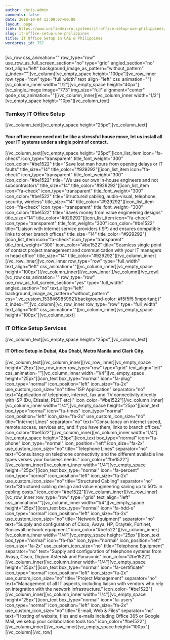 ```yaml
---
author: chris-admin
comments: false
date: 2018-10-04 13:09:07+00:00
layout: page
link: https://www.unifiedmicro.systems/it-office-setup-uae-philippines/
slug: it-office-setup-uae-philippines
title: IT Office Setup in UAE & Philippines
wordpress_id: 757
---
```


[vc_row css_animation="" row_type="row" use_row_as_full_screen_section="no" type="grid" angled_section="no" text_align="left" background_image_as_pattern="without_pattern" z_index=""][vc_column][vc_empty_space height="100px"][vc_row_inner row_type="row" type="full_width" text_align="left" css_animation=""][vc_column_inner width="1/2"][vc_empty_space height="40px"][vc_single_image image="773" img_size="full" alignment="center" qode_css_animation=""][/vc_column_inner][vc_column_inner width="1/2"][vc_empty_space height="10px"][vc_column_text]


### Turnkey IT Office Setup


[/vc_column_text][vc_empty_space height="25px"][vc_column_text]


#### Your office move need not be like a stressful house move, let us install all your IT systems under a single point of contact.


[/vc_column_text][vc_empty_space height="25px"][icon_list_item icon="fa-check" icon_type="transparent" title_font_weight="300" icon_color="#be1522" title="Save lost man hours from opening delays or IT faults" title_size="14" title_color="#929292"][icon_list_item icon="fa-check" icon_type="transparent" title_font_weight="300" icon_color="#be1522" title="We use our own in-house engineers and not subcontractors" title_size="14" title_color="#929292"][icon_list_item icon="fa-check" icon_type="transparent" title_font_weight="300" icon_color="#be1522" title="Structured cabling, audio-visual, telephone, security, wireless" title_size="14" title_color="#929292"][icon_list_item icon="fa-check" icon_type="transparent" title_font_weight="300" icon_color="#be1522" title="Saves money from value engineering designs" title_size="14" title_color="#929292"][icon_list_item icon="fa-check" icon_type="transparent" title_font_weight="300" icon_color="#be1522" title="Liaison with internet service providers (ISP) and ensures compatible links to other branch offices" title_size="14" title_color="#929292"][icon_list_item icon="fa-check" icon_type="transparent" title_font_weight="300" icon_color="#be1522" title="Seamless single point of contact project management and communication with your IT managers in head office" title_size="14" title_color="#929292"][/vc_column_inner][/vc_row_inner][vc_row_inner row_type="row" type="full_width" text_align="left" css_animation=""][vc_column_inner][vc_empty_space height="100px"][/vc_column_inner][/vc_row_inner][/vc_column][/vc_row][vc_row css_animation="" row_type="row" use_row_as_full_screen_section="yes" type="full_width" angled_section="no" text_align="left" background_image_as_pattern="without_pattern" css=".vc_custom_1538469859921{background-color: #f5f5f5 !important;}" z_index=""][vc_column][vc_row_inner row_type="row" type="full_width" text_align="left" css_animation=""][vc_column_inner][vc_empty_space height="100px"][vc_column_text]


### IT Office Setup Services


[/vc_column_text][vc_empty_space height="25px"][vc_column_text]


#### IT Office Setup in Dubai, Abu Dhabi, Metro Manila and Clark City.


[/vc_column_text][/vc_column_inner][/vc_row_inner][vc_empty_space height="25px"][vc_row_inner row_type="row" type="grid" text_align="left" css_animation=""][vc_column_inner width="1/4"][vc_empty_space height="25px"][icon_text box_type="normal" icon="fa-plug" icon_type="normal" icon_position="left" icon_size="fa-2x" use_custom_icon_size="no" title="ISP Application" separator="no" text="Application of telephone, internet, fax and TV connectivity directly with ISP (Du, Etisalat, PLDT etc)." icon_color="#be1522"][/vc_column_inner][vc_column_inner width="1/4"][vc_empty_space height="25px"][icon_text box_type="normal" icon="fa-times" icon_type="normal" icon_position="left" icon_size="fa-2x" use_custom_icon_size="no" title="Internet Lines" separator="no" text="Consultancy on internet speed, remote access, services etc, and if you have them, links to branch offices." icon_color="#be1522"][/vc_column_inner][vc_column_inner width="1/4"][vc_empty_space height="25px"][icon_text box_type="normal" icon="fa-phone" icon_type="normal" icon_position="left" icon_size="fa-2x" use_custom_icon_size="no" title="Telephone Lines" separator="no" text="Consultancy on telephone connectivity and the different available line types verses your business needs." icon_color="#be1522"][/vc_column_inner][vc_column_inner width="1/4"][vc_empty_space height="25px"][icon_text box_type="normal" icon="fa-percent" icon_type="normal" icon_position="left" icon_size="fa-2x" use_custom_icon_size="no" title="Structured Cabling" separator="no" text="Structured cabling design and value engineering saving up to 50% in cabling costs." icon_color="#be1522"][/vc_column_inner][/vc_row_inner][vc_row_inner row_type="row" type="grid" text_align="left" css_animation=""][vc_column_inner width="1/4"][vc_empty_space height="25px"][icon_text box_type="normal" icon="fa-hdd-o" icon_type="normal" icon_position="left" icon_size="fa-2x" use_custom_icon_size="no" title="Network Equipment" separator="no" text="Supply and configuration of Cisco, Avaya, HP, Draytek, Fortinet, Sonicwall network equipment." icon_color="#be1522"][/vc_column_inner][vc_column_inner width="1/4"][vc_empty_space height="25px"][icon_text box_type="normal" icon="fa-fax" icon_type="normal" icon_position="left" icon_size="fa-2x" use_custom_icon_size="no" title="Telephone Equipment" separator="no" text="Supply and configuration of telephone systems from Avaya, Cisco, Digium Asterisk and Panasonic" icon_color="#be1522"][/vc_column_inner][vc_column_inner width="1/4"][vc_empty_space height="25px"][icon_text box_type="normal" icon="fa-certificate" icon_type="normal" icon_position="left" icon_size="fa-2x" use_custom_icon_size="no" title="Project Management" separator="no" text="Management of all IT aspects, including liaison with vendors who rely on integration with the network infrastructure." icon_color="#be1522"][/vc_column_inner][vc_column_inner width="1/4"][vc_empty_space height="25px"][icon_text box_type="normal" icon="fa-users" icon_type="normal" icon_position="left" icon_size="fa-2x" use_custom_icon_size="no" title="E-mail, Web & Files" separator="no" text="Hosting of website, files and e-mails including Office 365 or Google Mail, we setup your collaboration tools too." icon_color="#be1522"][/vc_column_inner][/vc_row_inner][vc_empty_space height="100px"][/vc_column][/vc_row]
